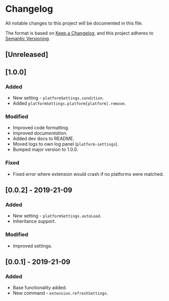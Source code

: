 # Changelog

All notable changes to this project will be documented in this file.

The format is based on [Keep a Changelog](https://keepachangelog.com/en/1.0.0/),
and this project adheres to [Semantic Versioning](https://semver.org/spec/v2.0.0.html).

## [Unreleased]

## [1.0.0]

### Added

- New setting - `platformSettings.condition`.
- Added `platformSettings.platform[platform].remove`.

### Modified

- Improved code formatting.
- Improved _documentation_.
- Added dev docs to README.
- Moved logs to own log panel (`platform-settings`).
- Bumped major version to 1.0.0.

### Fixed

- Fixed error where extension would crash if no platforms were matched.

## [0.0.2] - 2019-21-09

### Added

- New setting - `platformSettings.autoLoad`.
- Inheritance support.

### Modified

- Improved settings.

## [0.0.1] - 2019-21-09

### Added

- Base functionality added.
- New command - `extension.refreshSettings`.
